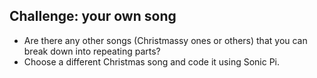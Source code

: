 ## Challenge: your own song

- Are there any other songs (Christmassy ones or others) that you can break down into repeating parts?
- Choose a different Christmas song and code it using Sonic Pi.
